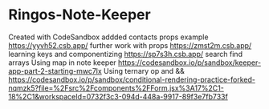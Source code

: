 # Ringos-Note-Keeper
Created with CodeSandbox
addded contacts props example https://yyvh52.csb.app/
further work with props https://zmst2m.csb.app/
learning keys and componentizing https://sp7s3h.csb.app/
search find arrays
Using map in note keeper https://codesandbox.io/p/sandbox/keeper-app-part-2-starting-mwc7lx
Using ternary op and && https://codesandbox.io/p/sandbox/conditional-rendering-practice-forked-nqmzk5?file=%2Fsrc%2Fcomponents%2FForm.jsx%3A17%2C1-18%2C1&workspaceId=0732f3c3-094d-448a-9917-89f3e7fb733f
